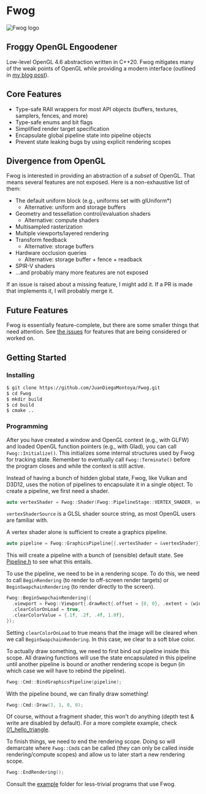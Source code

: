 # Fwog

![Fwog logo](media/logo.png)

## Froggy OpenGL Engoodener

Low-level OpenGL 4.6 abstraction written in C++20. Fwog mitigates many of the weak points of OpenGL while providing a modern interface (outlined in [my blog post](https://juandiegomontoya.github.io/modern_opengl.html)).

## Core Features

- Type-safe RAII wrappers for most API objects (buffers, textures, samplers, fences, and more)
- Type-safe enums and bit flags
- Simplified render target specification
- Encapsulate global pipeline state into pipeline objects
- Prevent state leaking bugs by using explicit rendering scopes

## Divergence from OpenGL

Fwog is interested in providing an abstraction of a *subset* of OpenGL. That means several features are not exposed. Here is a non-exhaustive list of them:

- The default uniform block (e.g., uniforms set with glUniform*)
  - Alternative: uniform and storage buffers
- Geometry and tessellation control/evaluation shaders
  - Alternative: compute shaders
- Multisampled rasterization
- Multiple viewports/layered rendering
- Transform feedback
  - Alternative: storage buffers
- Hardware occlusion queries
  - Alternative: storage buffer + fence + readback
- SPIR-V shaders
- ...and probably many more features are not exposed

If an issue is raised about a missing feature, I might add it. If a PR is made that implements it, I will probably merge it.

## Future Features

Fwog is essentially feature-complete, but there are some smaller things that need attention. See [the issues](https://github.com/JuanDiegoMontoya/Fwog/issues) for features that are being considered or worked on.

## Getting Started

### Installing

```bash
$ git clone https://github.com/JuanDiegoMontoya/Fwog.git
$ cd Fwog
$ mkdir build
$ cd build
$ cmake ..
```

### Programming

After you have created a window and OpenGL context (e.g., with GLFW) and loaded OpenGL function pointers (e.g., with Glad), you can call `Fwog::Initialize()`. This initializes some internal structures used by Fwog for tracking state. Remember to eventually call `Fwog::Terminate()` before the program closes and while the context is still active.

Instead of having a bunch of hidden global state, Fwog, like Vulkan and D3D12, uses the notion of pipelines to encapsulate it in a single object. To create a pipeline, we first need a shader.

```cpp
auto vertexShader = Fwog::Shader(Fwog::PipelineStage::VERTEX_SHADER, vertexShaderSource);
```

`vertexShaderSource` is a GLSL shader source string, as most OpenGL users are familiar with.

A vertex shader alone is sufficient to create a graphics pipeline.

```cpp
auto pipeline = Fwog::GraphicsPipeline{{.vertexShader = &vertexShader}};
```

This will create a pipeline with a bunch of (sensible) default state. See [Pipeline.h](https://github.com/JuanDiegoMontoya/Fwog/blob/main/include/Fwog/Pipeline.h) to see what this entails.

To use the pipeline, we need to be in a rendering scope. To do this, we need to call `BeginRendering` (to render to off-screen render targets) or `BeginSwapchainRendering` (to render directly to the screen).

```cpp
Fwog::BeginSwapchainRendering({
  .viewport = Fwog::Viewport{.drawRect{.offset = {0, 0}, .extent = {windowWidth, windowHeight}}},
  .clearColorOnLoad = true,
  .clearColorValue = {.1f, .2f, .4f, 1.0f},
});
```

Setting `clearColorOnLoad` to true means that the image will be cleared when we call `BeginSwapchainRendering`. In this case, we clear to a soft blue color.

To actually draw something, we need to first bind out pipeline inside this scope. All drawing functions will use the state encapsulated in this pipeline until another pipeline is bound or another rendering scope is begun (in which case we will have to rebind the pipeline).

```cpp
Fwog::Cmd::BindGraphicsPipeline(pipeline);
```

With the pipeline bound, we can finally draw something!

```cpp
Fwog::Cmd::Draw(3, 1, 0, 0);
```

Of course, without a fragment shader, this won't do anything (depth test & write are disabled by default). For a more complete example, check [01_hello_triangle](https://github.com/JuanDiegoMontoya/Fwog/blob/main/example/01_hello_triangle.cpp).

To finish things, we need to end the rendering scope. Doing so will demarcate where `Fwog::Cmd`s can be called (they can only be called inside rendering/compute scopes) and allow us to later start a new rendering scope.

```cpp
Fwog::EndRendering();
```

Consult the [example](https://github.com/JuanDiegoMontoya/Fwog/tree/main/example) folder for less-trivial programs that use Fwog.
